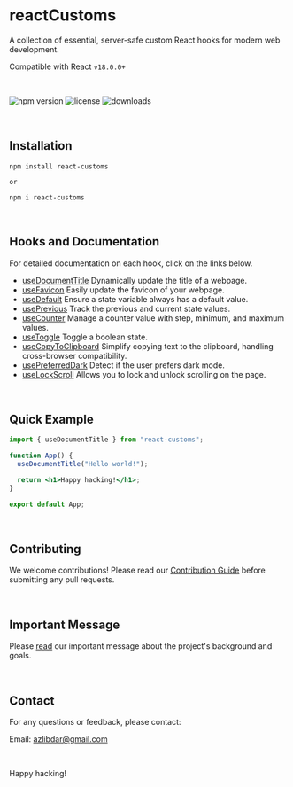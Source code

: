 # reactCustoms

A collection of essential, server-safe custom React hooks for modern web development.

Compatible with React `v18.0.0+`

<br>

![npm version](https://img.shields.io/npm/v/react-customs.svg)
![license](https://img.shields.io/npm/l/react-customs)
![downloads](https://img.shields.io/npm/dm/react-customs)

<br>

## Installation

```shell
npm install react-customs

or

npm i react-customs
```

<br>

## Hooks and Documentation

For detailed documentation on each hook, click on the links below.

- [useDocumentTitle](docs/useDocumentTitle.md) Dynamically update the title of a webpage.
- [useFavicon](docs/useFavicon.md) Easily update the favicon of your webpage.
- [useDefault](docs/useDefault.md) Ensure a state variable always has a default value.
- [usePrevious](docs/usePrevious.md) Track the previous and current state values.
- [useCounter](docs/useCounter.md) Manage a counter value with step, minimum, and maximum values.
- [useToggle](docs/useToggle.md) Toggle a boolean state.
- [useCopyToClipboard](docs/useCopyToClipboard.md) Simplify copying text to the clipboard, handling cross-browser compatibility.
- [usePreferredDark](docs/usePreferredDark.md) Detect if the user prefers dark mode.
- [useLockScroll](docs/useLockScroll.md) Allows you to lock and unlock scrolling on the page.

<br>

## Quick Example

```jsx
import { useDocumentTitle } from "react-customs";

function App() {
  useDocumentTitle("Hello world!");

  return <h1>Happy hacking!</h1>;
}

export default App;
```

<br>

## Contributing

We welcome contributions! Please read our [Contribution Guide](CONTRIBUTING.md) before submitting any pull requests.

<br>

## Important Message

Please [read](MESSAGE.md) our important message about the project's background and goals.

<br>

## Contact

For any questions or feedback, please contact:

Email: azlibdar@gmail.com

<br>

Happy hacking!
